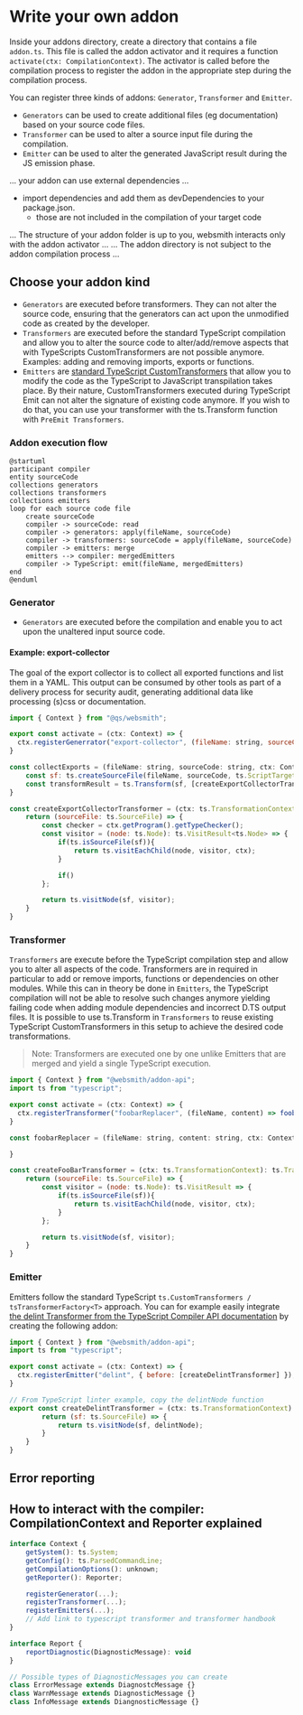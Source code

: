
# Write your own addon

Inside your addons directory, create a directory that contains a file `addon.ts`. This file is called the addon activator and it requires a function `activate(ctx: CompilationContext)`. The activator is called before the compilation process to register the addon in the appropriate step during the compilation process.

You can register three kinds of addons: `Generator`, `Transformer` and `Emitter`.

- `Generators` can be used to create additional files (eg documentation) based on your source code files.
- `Transformer` can be used to alter a source input file during the compilation.
- `Emitter` can be used to alter the generated JavaScript result during the JS emission phase.

... your addon can use external dependencies ...

- import dependencies and add them as devDependencies to your package.json.
  - those are not included in the compilation of your target code

... The structure of your addon folder is up to you, websmith interacts only with the addon activator ...
... The addon directory is not subject to the addon compilation process ...

## Choose your addon kind

- `Generators` are executed before transformers. They can not alter the source code, ensuring that the generators can act upon the unmodified code as created by the developer.
- `Transformers` are executed before the standard TypeScript compilation and allow you to alter the source code to alter/add/remove aspects that with TypeScripts CustomTransformers are not possible anymore. Examples: adding and removing imports, exports or functions.
- `Emitters` are [standard TypeScript CustomTransformers](https://github.com/microsoft/TypeScript/wiki/Using-the-Compiler-API#traversing-the-ast-with-a-little-linter) that allow you to modify the code as the TypeScript to JavaScript transpilation takes place. By their nature, CustomTransformers executed during TypeScript Emit can not alter the signature of existing code anymore. If you wish to do that, you can use your transformer with the ts.Transform function with `PreEmit Transformers`.

### Addon execution flow

```plantuml
@startuml
participant compiler
entity sourceCode
collections generators
collections transformers
collections emitters
loop for each source code file
    create sourceCode
    compiler -> sourceCode: read
    compiler -> generators: apply(fileName, sourceCode)
    compiler -> transformers: sourceCode = apply(fileName, sourceCode)
    compiler -> emitters: merge
    emitters --> compiler: mergedEmitters
    compiler -> TypeScript: emit(fileName, mergedEmitters)
end
@enduml
```

### Generator

- `Generators` are executed before the compilation and enable you to act upon the unaltered input source code.


#### Example: export-collector
The goal of the export collector is to collect all exported functions and list them in a YAML. This output can be consumed by other tools as part of a delivery process for security audit, generating additional data like processing (s)css or documentation.

```javascript
import { Context } from "@qs/websmith";

export const activate = (ctx: Context) => {
  ctx.registerGenerrator("export-collector", (fileName: string, sourceCode: string) => collectExports(fileName, sourceCode, ctx));
}

const collectExports = (fileName: string, sourceCode: string, ctx: Context) => {
    const sf: ts.createSourceFile(fileName, sourceCode, ts.ScriptTarget.Latest);
    const transformResult = ts.Transform(sf, [createExportCollectorTransformer]);
}

const createExportCollectorTransformer = (ctx: ts.TransformationContext): ts.Transformer<ts.SourceFile> => {
    return (sourceFile: ts.SourceFile) => {
        const checker = ctx.getProgram().getTypeChecker();
        const visitor = (node: ts.Node): ts.VisitResult<ts.Node> => {
            if(ts.isSourceFile(sf)){
                return ts.visitEachChild(node, visitor, ctx);
            }

            if()
        };

        return ts.visitNode(sf, visitor);
    }
}
```

### Transformer

`Transformers` are execute before the TypeScript compilation step and allow you to alter all aspects of the code. Transformers are in required in particular to add or remove imports, functions or dependencies on other modules. While this can in theory be done in `Emitters`, the TypeScript compilation will not be able to resolve such changes anymore yielding failing code when adding module dependencies and incorrect D.TS output files.
It is possible to use ts.Transform in `Transformers` to reuse existing TypeScript CustomTransformers in this setup to achieve the desired code transformations.

> Note: Transformers are executed one by one unlike Emitters that are merged and yield a single TypeScript execution.

```javascript
import { Context } from "@websmith/addon-api";
import ts from "typescript";

export const activate = (ctx: Context) => {
  ctx.registerTransformer("foobarReplacer", (fileName, content) => foobarReplacer(fileName, content, ctx));
}

const foobarReplacer = (fileName: string, content: string, ctx: Context) => {

}

const createFooBarTransformer = (ctx: ts.TransformationContext): ts.Transformer<ts.SourceFile> => {
    return (sourceFile: ts.SourceFile) => {
        const visitor = (node: ts.Node): ts.VisitResult => {
            if(ts.isSourceFile(sf)){
                return ts.visitEachChild(node, visitor, ctx);
            }
        };

        return ts.visitNode(sf, visitor);
    }
}
```

### Emitter

Emitters follow the standard TypeScript `ts.CustomTransformers / tsTransformerFactory<T>` approach. You can for example easily integrate [the delint Transformer from the TypeScript Compiler API documentation](https://github.com/microsoft/TypeScript/wiki/Using-the-Compiler-API#traversing-the-ast-with-a-little-linter) by creating the following addon:

```javascript
import { Context } from "@websmith/addon-api";
import ts from "typescript";

export const activate = (ctx: Context) => {
  ctx.registerEmitter("delint", { before: [createDelintTransformer] });
}

// From TypeScript linter example, copy the delintNode function
export const createDelintTransformer = (ctx: ts.TransformationContext): ts.Transformer<ts.SourceFile> => { return (sourceFile: ts.SourceFile) => {
        return (sf: ts.SourceFile) => {
            return ts.visitNode(sf, delintNode);
        }
    }
}
```

## Error reporting

## How to interact with the compiler: CompilationContext and Reporter explained

```javascript
interface Context {
    getSystem(): ts.System;
    getConfig(): ts.ParsedCommandLine;
    getCompilationOptions(): unknown;
    getReporter(): Reporter;

    registerGenerator(...);
    registerTransformer(...);
    registerEmitters(...);
    // Add link to typescript transformer and transformer handbook
}

interface Report {
    reportDiagnostic(DiagnosticMessage): void
}

// Possible types of DiagnosticMessages you can create
class ErrorMessage extends DiagnostcMessage {}
class WarnMessage extends DiagnosticMessage {}
class InfoMessage extends DiangnosticMessage {}
```
